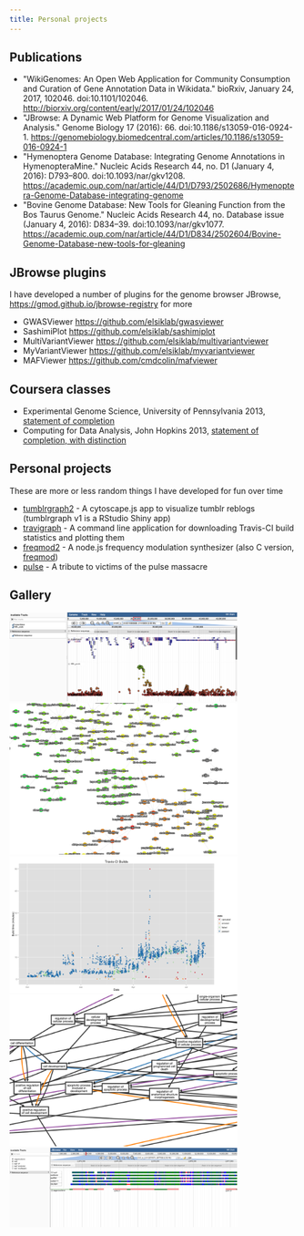```yaml
---
title: Personal projects
---
```


## Publications

- "WikiGenomes: An Open Web Application for Community Consumption and Curation of Gene Annotation Data in Wikidata." bioRxiv, January 24, 2017, 102046. doi:10.1101/102046. <http://biorxiv.org/content/early/2017/01/24/102046>
- "JBrowse: A Dynamic Web Platform for Genome Visualization and Analysis." Genome Biology 17 (2016): 66. doi:10.1186/s13059-016-0924-1. <https://genomebiology.biomedcentral.com/articles/10.1186/s13059-016-0924-1>
- "Hymenoptera Genome Database: Integrating Genome Annotations in HymenopteraMine." Nucleic Acids Research 44, no. D1 (January 4, 2016): D793–800. doi:10.1093/nar/gkv1208. <https://academic.oup.com/nar/article/44/D1/D793/2502686/Hymenoptera-Genome-Database-integrating-genome>
- "Bovine Genome Database: New Tools for Gleaning Function from the Bos Taurus Genome." Nucleic Acids Research 44, no. Database issue (January 4, 2016): D834–39. doi:10.1093/nar/gkv1077. <https://academic.oup.com/nar/article/44/D1/D834/2502604/Bovine-Genome-Database-new-tools-for-gleaning>


## JBrowse plugins

I have developed a number of plugins for the genome browser JBrowse, <https://gmod.github.io/jbrowse-registry> for more

- GWASViewer <https://github.com/elsiklab/gwasviewer>
- SashimiPlot <https://github.com/elsiklab/sashimiplot>
- MultiVariantViewer <https://github.com/elsiklab/multivariantviewer>
- MyVariantViewer <https://github.com/elsiklab/myvariantviewer>
- MAFViewer <https://github.com/cmdcolin/mafviewer>

## Coursera classes

- Experimental Genome Science, University of Pennsylvania 2013, [statement of completion](genomesci.pdf)
- Computing for Data Analysis, John Hopkins 2013, [statement of completion, with distinction](compdata.pdf)

## Personal projects

These are more or less random things I have developed for fun over time

- [tumblrgraph2](https://cmdcolin.github.io/tumblrgraph2) - A cytoscape.js app to visualize tumblr reblogs (tumblrgraph v1 is a RStudio Shiny app)
- [travigraph](https://github.com/cmdcolin/travigraph) - A command line application for downloading Travis-CI build statistics and plotting them
- [freqmod2](https://github.com/cmdcolin/freqmod2) - A node.js frequency modulation synthesizer (also C version, [freqmod](https://github.com/cmdcolin/freqmod))
- [pulse](https://cmdcolin.github.io/pulse_tribute) - A tribute to victims of the pulse massacre


## Gallery

<img src="/static/gwasviewer.png" width=400 />
<img src="/static/tumblrgraph.png" width=400 />
<img src="/static/travigraph.png" width=400 />
<img src="/static/ontograph.png" width=400 />
<img src="/static/mafviewer.png" width=400 />


